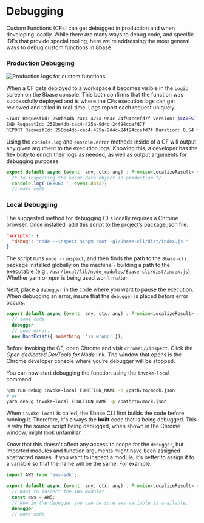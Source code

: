 # Debugging

Custom Functions (CFs) can get debugged in production and when developing locally. While there are many ways to debug code, and specific IDEs that provide special tooling, here we're addressing the most general ways to debug custom functions in 8base.

### Production Debugging
![Production logs for custom functions](../../images/cf-searching-logs.gif)

When a CF gets deployed to a workspace it becomes visible in the `Logic` screen on the 8base console. This both confirms that the function was successfully deployed and is where the CFs execution logs can get reviewed and tailed in real-time. Logs report each request uniquely.

```bash
START RequestId: 250be4db-cac4-425a-9d4c-24f94ccefd7f Version: $LATEST
END RequestId: 250be4db-cac4-425a-9d4c-24f94ccefd7f
REPORT RequestId: 250be4db-cac4-425a-9d4c-24f94ccefd7f Duration: 0.54 ms Billed Duration: 100 ms Memory Size: 1536 MB Max Memory Used: 88 MB XRAY TraceId: 1-5d794811-0a64a1f6f0c03eb43a0df3b0 SegmentId: 3353cda75bd91f53 Sampled: false
``` 

Using the `console.log` and `console.error` methods inside of a CF will output any given argument to the execution logs. Knowing this, a developer has the flexibility to enrich their logs as needed, as well as output arguments for debugging purposes.

```javascript
export default async (event: any, ctx: any) : Promise<LocalizeResult> => {
  /* To inspecting the event.data object in production */
  console.log('DEBUG: ', event.data);
  // more code
```

### Local Debugging
The suggested method for debugging CFs locally requires a Chrome browser. Once installed, add this script to the project’s package.json file:

```json
"scripts": {
  "debug": "node --inspect $(npm root -g)/8base-cli/dist/index.js "
}
```

The script runs `node --inspect`, and then finds the path to the `8base-cli` package installed globally on the machine - building a path to the executable (e.g., `/usr/local/lib/node_modules/8base-cli/dist/index.js`). Whether yarn or npm is being used won’t matter.

Next, place a `debugger` in the code where you want to pause the execution. When debugging an error, insure that the `debugger` is placed *before* error occurs.

```javascript
export default async (event: any, ctx: any) : Promise<LocalizeResult> => {
  // some code
  debugger;
  // some error.
  new DontExist({ something: 'is wrong' });
```

Before invoking the CF, open Chrome and visit `chrome://inspect`. Click the *Open dedicated DevTools for Node* link. The window that opens is the Chrome developer console where you’re debugger will be stopped.

You can now start debugging the function using the `invoke-local` command.

```bash
npm run debug invoke-local FUNCTION_NAME -p /path/to/mock.json
# or
yarn debug invoke-local FUNCTION_NAME -p /path/to/mock.json
```

When `invoke-local` is called, the 8base CLI first builds the code before running it. Therefore, it's always the **built** code that is being debugged. This is why the source script being debugged, when shown in the Chrome window, might look unfamiliar.

Know that this doesn't affect any access to scope for the `debugger`, but imported modules and function arguments might have been assigned abstracted names. If you want to inspect a module, it’s better to assign it to a variable so that the name will be the same. For example;

```javascript
import AWS from 'aws-sdk';

export default async (event: any, ctx: any) : Promise<LocalizeResult> => {
  // Want to inspect the AWS module?
  const aws = AWS;
  // Now in the debugger you can be sure aws variable is available.
  debugger;
  // more code
```
